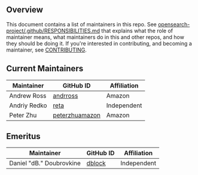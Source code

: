 ## Overview

This document contains a list of maintainers in this repo. See [opensearch-project/.github/RESPONSIBILITIES.md](https://github.com/opensearch-project/.github/blob/main/RESPONSIBILITIES.md#maintainer-responsibilities) that explains what the role of maintainer means, what maintainers do in this and other repos, and how they should be doing it. If you're interested in contributing, and becoming a maintainer, see [CONTRIBUTING](CONTRIBUTING.md).

## Current Maintainers

| Maintainer   | GitHub ID                                           | Affiliation |
| ------------ | --------------------------------------------------- | ----------- |
| Andrew Ross  | [andrross](https://github.com/andrross)             | Amazon      |
| Andriy Redko | [reta](https://github.com/reta)                     | Independent |
| Peter Zhu    | [peterzhuamazon](https://github.com/peterzhuamazon) | Amazon      |

## Emeritus

| Maintainer               | GitHub ID                           | Affiliation |
| ------------------------ | ----------------------------------- | ----------- |
| Daniel "dB." Doubrovkine | [dblock](https://github.com/dblock) | Independent |

